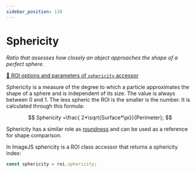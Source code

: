 ```yaml
---
sidebar_position: 110
---
```


# Sphericity

_Ratio that assesses how closely an object approaches the shape of a perfect sphere._

[🔎 ROI options and parameters of `sphericity` accessor](https://api.image-js.org/classes/index.Roi.html#sphericity)

Sphericity is a measure of the degree to which a particle approximates the shape of a sphere and is independent of its size. The value is always between 0 and 1. The less spheric the ROI is the smaller is the number.
It is calculated through this formula:

$$
Sphericity =\frac{ 2*\sqrt{Surface*\pi}}{Perimeter};
$$

Sphericity has a similar role as [roundness](./roundness.md 'internal link to roundness') and can be used as a reference for shape comparison.

In ImageJS sphericity is a ROI class accessor that returns a sphericity index:

```ts
const sphericity = roi.sphericity;
```
